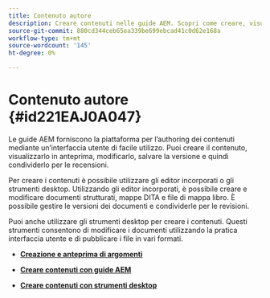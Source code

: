 ```yaml
---
title: Contenuto autore
description: Creare contenuti nelle guide AEM. Scopri come creare, visualizzare in anteprima, modificare, salvare la versione del documento e condividerla per le revisioni.
source-git-commit: 880cd344ceb65ea339be699ebcad41c0d62e168a
workflow-type: tm+mt
source-wordcount: '145'
ht-degree: 0%

---
```


# Contenuto autore {#id221EAJ0A047}

Le guide AEM forniscono la piattaforma per l’authoring dei contenuti mediante un’interfaccia utente di facile utilizzo. Puoi creare il contenuto, visualizzarlo in anteprima, modificarlo, salvare la versione e quindi condividerlo per le recensioni.

Per creare i contenuti è possibile utilizzare gli editor incorporati o gli strumenti desktop. Utilizzando gli editor incorporati, è possibile creare e modificare documenti strutturati, mappe DITA e file di mappa libro. È possibile gestire le versioni dei documenti e condividerle per le revisioni.

Puoi anche utilizzare gli strumenti desktop per creare i contenuti. Questi strumenti consentono di modificare i documenti utilizzando la pratica interfaccia utente e di pubblicare i file in vari formati.

- **[Creazione e anteprima di argomenti](create-preview-topics.md)**

- **[Creare contenuti con guide AEM](authoring-content-xml-doc.md)**

- **[Creare contenuti con strumenti desktop](author-desktop-tools.md)**

